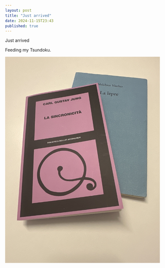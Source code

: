 ```yaml
---
layout: post
title: "Just arrived"
date: 2024-11-15T23:43
published: true
---
```


Just arrived

Feeding my Tsundoku.

![libri](/img/foto/Image.jpeg)